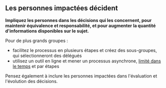 ## Les personnes impactées décident

**Impliquez les personnes dans les décisions qui les concernent, pour maintenir équivalence et responsabilité, et pour augmenter la quantité d'informations disponibles sur le sujet.**

Pour de plus grands groupes :

- facilitez le processus en plusieurs étapes et créez des sous-groupes, qui sélectionneront des délégués
- utilisez un outil en ligne et mener un processus asynchrone, [limité dans le temps](section:timebox-activities) et par étapes

Pensez également à inclure les personnes impactées dans l'évaluation et l'évolution des décisions.